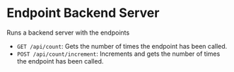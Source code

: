 # Endpoint Backend Server

Runs a backend server with the endpoints
- `GET /api/count`: Gets the number of times the endpoint has been called.
- `POST /api/count/increment`: Increments and gets the number of times the endpoint has been called.

